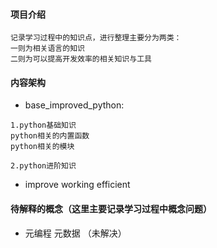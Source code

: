 #### 项目介绍
```
记录学习过程中的知识点，进行整理主要分为两类：
一则为相关语言的知识
二则为可以提高开发效率的相关知识与工具
```
#### 内容架构
- base_improved_python:
```
1.python基础知识
python相关的内置函数
python相关的模块

2.python进阶知识

```

- improve working efficient


#### 待解释的概念（这里主要记录学习过程中概念问题）
- 元编程   元数据   （未解决）
